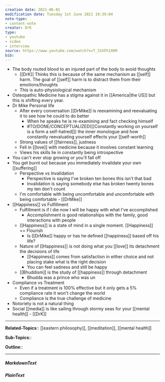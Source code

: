 ```yaml
---
creation date: 2021-06-01
modification date: Tuesday 1st June 2021 19:39:04
note-type: 
- content-note
creator: DrK
type: 
- youtube
- video
- interview
source: https://www.youtube.com/watch?v=T_31hFh1XKM
bib:
---
```


- The body routed blood to an injured part of the body to avoid thoughts
	- [[DrK]] Thinks this is because of the same mechanism as [[self]] harm. The goal of [[self]] harm is to distract them from their emotions/thoughts
	- This is auto-physiological mechanism 
- Osteopathic Medicine has a stigma against it in [[America|the US]] but this is shifting every year. 
- Dr Mike Personal life
	- After every conversation [[DrMike]] is reexamining and reevaluating it to see how he could to do better
		- When he speaks he is re-examining and fact checking himself
		-  #TO/DONE/CONCEPTUALIZED([[Constantly working on yourself is a form a self-hatred]]) the inner monologue and how constantly reevaluating yourself effects your [[self-worth]]
	- Strong values of [[fairness]], justness
	- Fell in [[love]] with medicine because it involves constant learning
	- Views his skills lie in constantly being introspective
- You can't ever stop growing or you'll fall off
- You get burnt out because you immediately invalidate your own [[suffering]]
	- Perspective vs Invalidation
		- Perspective is saying I've broken ten bones this isn't that bad
		- Invalidation is saying somebody else has broken twenty bones my ten don't count
	- I'm comfortable with being uncomfortable and uncomfortable with being comfortable - [[DrMike]]
- [[Happiness]] vs Fulfillment
	- Fulfillment is if I die now I will be happy with what I've accomplished
		- Accomplishment is good relationships with the family, good interactions with people
	- [[Happiness]] is a state of mind in a single moment. [[Happiness]] == Flourish
		- Is [[DrMike]] happy or has he defined [[happiness]] based off his life?
	- Nature of [[Happiness]] is not doing what you [[love]] its detachment the decisions of life
		- [[Happiness]] comes from satisfaction in either choice and not placing stake what is the right decision
		- You can feel sadness and still be happy
	- [[Bhuddism]] is the study of [[happiness]] through detachment
		- Bhudda was a prince who was un
- Compliance vs Treatment
	- Even if a treatment is 100% effective but it only gets a 5% compliance rate it won't change the world
	- Compliance is the true challenge of medicine
- Notoriety is not a natural thing
- Social [[media]] is like sailing through stormy seas for your [[mental health]] - [[DrK]]


---

**Related-Topics**:: [[eastern philosophy]], [[meditation]], [[mental health]]
	
**Sub-Topics**::
	
**Outline**::

--- 
##### MarkdownText

##### PlainText


